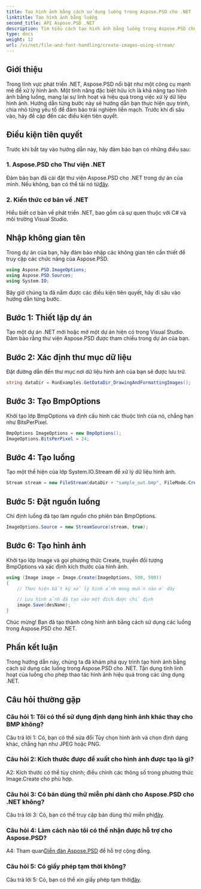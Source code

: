 ```yaml
---
title: Tạo hình ảnh bằng cách sử dụng luồng trong Aspose.PSD cho .NET
linktitle: Tạo hình ảnh bằng luồng
second_title: API Aspose.PSD .NET
description: Tìm hiểu cách tạo hình ảnh bằng luồng trong Aspose.PSD cho .NET. Hãy làm theo hướng dẫn từng bước của chúng tôi để thao tác hình ảnh hiệu quả.
type: docs
weight: 12
url: /vi/net/file-and-font-handling/create-images-using-stream/
---
```

## Giới thiệu

Trong lĩnh vực phát triển .NET, Aspose.PSD nổi bật như một công cụ mạnh mẽ để xử lý hình ảnh. Một tính năng đặc biệt hữu ích là khả năng tạo hình ảnh bằng luồng, mang lại sự linh hoạt và hiệu quả trong việc xử lý dữ liệu hình ảnh. Hướng dẫn từng bước này sẽ hướng dẫn bạn thực hiện quy trình, chia nhỏ từng yếu tố để đảm bảo trải nghiệm liền mạch. Trước khi đi sâu vào, hãy đề cập đến các điều kiện tiên quyết.

## Điều kiện tiên quyết

Trước khi bắt tay vào hướng dẫn này, hãy đảm bảo bạn có những điều sau:

### 1. Aspose.PSD cho Thư viện .NET
 Đảm bảo bạn đã cài đặt thư viện Aspose.PSD cho .NET trong dự án của mình. Nếu không, bạn có thể tải nó từ[đây](https://releases.aspose.com/psd/net/).

### 2. Kiến thức cơ bản về .NET
Hiểu biết cơ bản về phát triển .NET, bao gồm cả sự quen thuộc với C# và môi trường Visual Studio.

## Nhập không gian tên

Trong dự án của bạn, hãy đảm bảo nhập các không gian tên cần thiết để truy cập các chức năng của Aspose.PSD.

```csharp
using Aspose.PSD.ImageOptions;
using Aspose.PSD.Sources;
using System.IO;
```

Bây giờ chúng ta đã nắm được các điều kiện tiên quyết, hãy đi sâu vào hướng dẫn từng bước.

## Bước 1: Thiết lập dự án

Tạo một dự án .NET mới hoặc mở một dự án hiện có trong Visual Studio. Đảm bảo rằng thư viện Aspose.PSD được tham chiếu trong dự án của bạn.

## Bước 2: Xác định thư mục dữ liệu

Đặt đường dẫn đến thư mục nơi dữ liệu hình ảnh của bạn sẽ được lưu trữ.

```csharp
string dataDir = RunExamples.GetDataDir_DrawingAndFormattingImages();
```

## Bước 3: Tạo BmpOptions

Khởi tạo lớp BmpOptions và định cấu hình các thuộc tính của nó, chẳng hạn như BitsPerPixel.

```csharp
BmpOptions ImageOptions = new BmpOptions();
ImageOptions.BitsPerPixel = 24;
```

## Bước 4: Tạo luồng

Tạo một thể hiện của lớp System.IO.Stream để xử lý dữ liệu hình ảnh.

```csharp
Stream stream = new FileStream(dataDir + "sample_out.bmp", FileMode.Create);
```

## Bước 5: Đặt nguồn luồng

Chỉ định luồng đã tạo làm nguồn cho phiên bản BmpOptions.

```csharp
ImageOptions.Source = new StreamSource(stream, true);
```

## Bước 6: Tạo hình ảnh

Khởi tạo lớp Image và gọi phương thức Create, truyền đối tượng BmpOptions và xác định kích thước của hình ảnh.

```csharp
using (Image image = Image.Create(ImageOptions, 500, 500))
{
    // Thực hiện bất kỳ xử lý hình ảnh mong muốn nào ở đây

    // Lưu hình ảnh đã tạo vào một đích được chỉ định
    image.Save(desName);
}
```

Chúc mừng! Bạn đã tạo thành công hình ảnh bằng cách sử dụng các luồng trong Aspose.PSD cho .NET.

## Phần kết luận

Trong hướng dẫn này, chúng ta đã khám phá quy trình tạo hình ảnh bằng cách sử dụng các luồng trong Aspose.PSD cho .NET. Tận dụng tính linh hoạt của luồng cho phép thao tác hình ảnh hiệu quả trong các ứng dụng .NET.

## Câu hỏi thường gặp

### Câu hỏi 1: Tôi có thể sử dụng định dạng hình ảnh khác thay cho BMP không?

Câu trả lời 1: Có, bạn có thể sửa đổi Tùy chọn hình ảnh và chọn định dạng khác, chẳng hạn như JPEG hoặc PNG.

### Câu hỏi 2: Kích thước được đề xuất cho hình ảnh được tạo là gì?

A2: Kích thước có thể tùy chỉnh; điều chỉnh các thông số trong phương thức Image.Create cho phù hợp.

### Câu hỏi 3: Có bản dùng thử miễn phí dành cho Aspose.PSD cho .NET không?

 Câu trả lời 3: Có, bạn có thể truy cập bản dùng thử miễn phí[đây](https://releases.aspose.com/).

### Câu hỏi 4: Làm cách nào tôi có thể nhận được hỗ trợ cho Aspose.PSD?

 A4: Tham quan[Diễn đàn Aspose.PSD](https://forum.aspose.com/c/psd/34) để hỗ trợ cộng đồng.

### Câu hỏi 5: Có giấy phép tạm thời không?

 Câu trả lời 5: Có, bạn có thể xin giấy phép tạm thời[đây](https://purchase.aspose.com/temporary-license/).